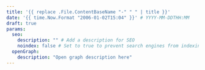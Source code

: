 ```yaml
---
title: '{{ replace .File.ContentBaseName "-" " " | title }}'
date: '{{ time.Now.Format "2006-01-02T15:04" }}' # YYYY-MM-DDTHH:MM
draft: true
params:
  seo:
    description: "" # Add a description for SEO
    noindex: false # Set to true to prevent search engines from indexing this page
  openGraph:
    description: "Open graph description here"
---
```


